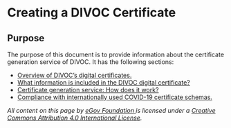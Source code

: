 # Creating a DIVOC Certificate

## Purpose&#x20;

The purpose of this document is to provide information about the certificate generation service of DIVOC. It has the following sections:

* [Overview of DIVOC’s digital certificates.](overview-of-divocs-digital-certificates.md)
* [What information is included in the DIVOC digital certificate?](what-information-is-included-in-the-divoc-certificate.md)&#x20;
* [Certificate generation service: How does it work?](divocs-certificate-generation-service-how-does-it-work.md)&#x20;
* [Compliance with internationally used COVID-19 certificate schemas.](compliance-with-internationally-used-covid-19-certificate-schemas.md)



_All content on this page by_ [_eGov Foundation_ ](https://egov.org.in/)_is licensed under a_ [_Creative Commons Attribution 4.0 International License_](http://creativecommons.org/licenses/by/4.0/)_._
